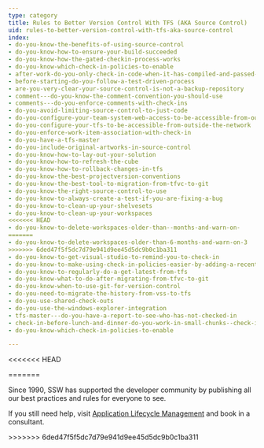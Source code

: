 ```yaml
---
type: category
title: Rules to Better Version Control With TFS (AKA Source Control)
uid: rules-to-better-version-control-with-tfs-aka-source-control
index:
- do-you-know-the-benefits-of-using-source-control
- do-you-know-how-to-ensure-your-build-succeeded
- do-you-know-how-the-gated-checkin-process-works
- do-you-know-which-check-in-policies-to-enable
- after-work-do-you-only-check-in-code-when-it-has-compiled-and-passed-the-unit-tests
- before-starting-do-you-follow-a-test-driven-process
- are-you-very-clear-your-source-control-is-not-a-backup-repository
- comment---do-you-know-the-comment-convention-you-should-use
- comments---do-you-enforce-comments-with-check-ins
- do-you-avoid-limiting-source-control-to-just-code
- do-you-configure-your-team-system-web-access-to-be-accessible-from-outside-the-network
- do-you-configure-your-tfs-to-be-accessible-from-outside-the-network
- do-you-enforce-work-item-association-with-check-in
- do-you-have-a-tfs-master
- do-you-include-original-artworks-in-source-control
- do-you-know-how-to-lay-out-your-solution
- do-you-know-how-to-refresh-the-cube
- do-you-know-how-to-rollback-changes-in-tfs
- do-you-know-the-best-projectversion-conventions
- do-you-know-the-best-tool-to-migration-from-tfvc-to-git
- do-you-know-the-right-source-control-to-use
- do-you-know-to-always-create-a-test-if-you-are-fixing-a-bug
- do-you-know-to-clean-up-your-shelvesets
- do-you-know-to-clean-up-your-workspaces
<<<<<<< HEAD
- do-you-know-to-delete-workspaces-older-than--months-and-warn-on-
=======
- do-you-know-to-delete-workspaces-older-than-6-months-and-warn-on-3
>>>>>>> 6ded47f5f5dc7d79e941d9ee45d5dc9b0c1ba311
- do-you-know-to-get-visual-studio-to-remind-you-to-check-in
- do-you-know-to-make-using-check-in-policies-easier-by-adding-a-recent-query
- do-you-know-to-regularly-do-a-get-latest-from-tfs
- do-you-know-what-to-do-after-migrating-from-tfvc-to-git
- do-you-know-when-to-use-git-for-version-control
- do-you-need-to-migrate-the-history-from-vss-to-tfs
- do-you-use-shared-check-outs
- do-you-use-the-windows-explorer-integration
- tfs-master---do-you-have-a-report-to-see-who-has-not-checked-in
- check-in-before-lunch-and-dinner-do-you-work-in-small-chunks--check-in-after-completing-each-one
- do-you-know-which-check-in-policies-to-enable

---
```

<<<<<<< HEAD

=======
<p>​Since 1990, SSW has supported the developer community by publishing all our best practices and rules for everyone to see.&#160;</p><p>If you still need help, visit&#160;<a href="http&#58;//www.ssw.com.au/ssw/Consulting/ALM.aspx">Application Lifecycle Management</a>&#160;<a href="http&#58;//www.ssw.com.au/ssw/Consulting/Default.aspx">​</a>and book in a consultant.</p>
>>>>>>> 6ded47f5f5dc7d79e941d9ee45d5dc9b0c1ba311


